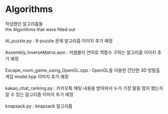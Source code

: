 # Algorithms
작성했던 알고리즘들
<br>
the Algorithms that were filled out
<br>
<br>
AI_puzzle.py : 8-puzzle 문제 알고리즘 
이미지 추가 예정
<br>
<br>
Assembly_InverseMatrix.asm : 어셈블리 언어로 역함수 구하는 알고리즘
이미지 추가 예정
<br>
<br>
Escape_room_game_using_OpenGL.cpp : OpenGL을 이용한 간단한 3D 방탈출 게임
model.hpp
이미지 추가 예정
<br>
<br>
kakao_chat_ranking.py : 카카오톡 채팅 내용을 받아와서 누가 가장 말을 많이 했는지 알 수 있는 알고리즘
이미지 추가 예정
<br>
<br>
knapsack.py : knapsack 알고리즘
<br>
<br>
